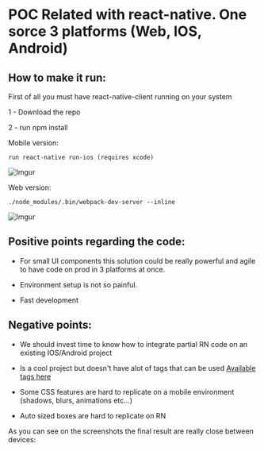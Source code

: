 # POC Related with react-native. One sorce 3 platforms (Web, IOS, Android)

## How to make it run:

First of all you must have react-native-client running on your system

1 - Download the repo

2 - run npm install

Mobile version:
```
run react-native run-ios (requires xcode)
```

![Imgur](https://i.imgur.com/LMTmV0i.png)

Web version:
```
./node_modules/.bin/webpack-dev-server --inline
```
![Imgur](https://i.imgur.com/oWjV1d0.png)


## Positive points regarding the code:

- For small UI components this solution could be really powerful and agile to have code on prod in 3 platforms at once.

- Environment setup is not so painful.

- Fast development

## Negative points:

- We should invest time to know how to integrate partial RN code on an existing IOS/Android project

- Is a cool project but doesn't have alot of tags that can be used [Available tags here](https://necolas.github.io/react-native-web/storybook/)

- Some CSS features are hard to replicate on a mobile environment (shadows, blurs, animations etc...)

- Auto sized boxes are hard to replicate on RN


As you can see on the screenshots the final result are really close between devices:

